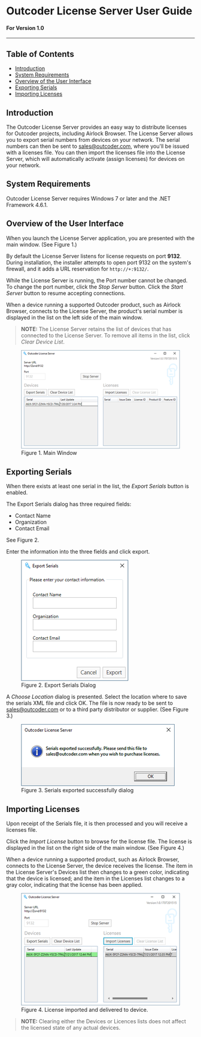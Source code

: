 ﻿<style> @import url("../../../UserGuide.css"); </style>
# Outcoder License Server User Guide
#### For Version 1.0
----
## Table of Contents

[//]: # (TOC Begin)
* [Introduction](#introduction)
* [System Requirements](#system-requirements)
* [Overview of the User Interface](#overview-of-the-user-interface)
* [Exporting Serials](#exporting-serials)
* [Importing Licenses](#importing-licenses)

[//]: # (TOC End)

## Introduction

The Outcoder License Server provides an easy way to distribute licenses for Outcoder projects, including Airlock Browser. The License Server allows you to export serial numbers from devices on your network. The serial numbers can then be sent to sales@outcoder.com, where you'll be issued with a licenses file. You can then import the licenses file into the License Server, which will automatically activate (assign licenses) for devices on your network.  

## System Requirements

Outcoder License Server requires Windows 7 or later and the .NET Framework 4.6.1.

## Overview of the User Interface

When you launch the License Server application, you are presented with the main window. (See Figure 1.)

By default the License Server listens for license requests on port **9132**. During installation, the installer attempts to open port 9132 on the system's firewall, and it adds a URL reservation for ```http://+:9132/```.

While the License Server is running, the Port number cannot be changed. To change the port number, click the *Stop Server* button. Click the *Start Server* button to resume accepting connections.

When a device running a supported Outcoder product, such as Airlock Browser, connects to the License Server, the product's serial number is displayed in the list on the left side of the main window. 

> **NOTE:** The License Server retains the list of devices that has connected to the License Server. To remove all items in the list, click *Clear Device List*.

<figure><img src='Images/MainWindow.png'><figcaption>Figure 1. Main Window</figcaption></figure>

## Exporting Serials

When there exists at least one serial in the list, the *Export Serials* button is enabled. 

The Export Serials dialog has three required fields:
* Contact Name
* Organization
* Contact Email

See Figure 2. 

Enter the information into the three fields and click export.

<figure><img src='Images/ExportSerials.png'><figcaption>Figure 2. Export Serials Dialog</figcaption></figure>

A *Choose Location* dialog is presented. Select the location where to save the serials XML file and click OK. The file is now ready to be sent to sales@outcoder.com or to a third party distributor or supplier. (See Figure 3.)

<figure><img src='Images/SerialsExportedMessage.png'><figcaption>Figure 3. Serials exported successfully dialog</figcaption></figure>

## Importing Licenses

Upon receipt of the Serials file, it is then processed and you will receive a licenses file.

Click the *Import License* button to browse for the license file. The license is displayed in the list on the right side of the main window. (See Figure 4.) 

When a device running a supported product, such as Airlock Browser, connects to the License Server, the device receives the license. The item in the License Server's Devices list then changes to a green color, indicating that the device is licensed; and the item in the Licenses list changes to a gray color, indicating that the license has been applied.

<figure><img src='Images/LicenseImported.png'><figcaption>Figure 4. License imported and delivered to device.</figcaption></figure>

> **NOTE:** Clearing either the Devices or Licences lists does not affect the licensed state of any actual devices.




